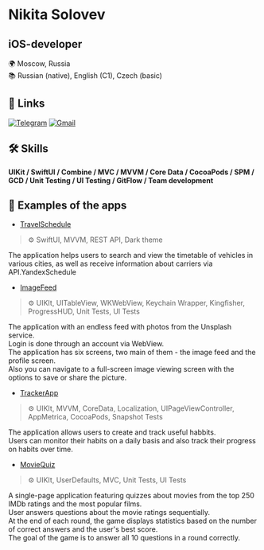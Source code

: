 
# Nikita Solovev 
## iOS-developer

🌍 Moscow, Russia\
📚 Russian (native), English (C1), Czech (basic) 



## 🔗 Links
[![Telegram](https://img.shields.io/badge/Telegram-2CA5E0?style=for-the-badge&logo=telegram&logoColor=white)](https://t.me/DuckUt)
[![Gmail](https://img.shields.io/badge/Gmail-D14836?style=for-the-badge&logo=gmail&logoColor=white)](mr.utingen@gmail.com) 




## 🛠 Skills
**UIKit / SwiftUI / Combine / MVC / MVVM / Core Data  / CocoaPods / SPM / GCD / Unit Testing / UI Testing / GitFlow / Team development**




## 📱 Examples of the apps

- [TravelSchedule](https://github.com/UtinsStory/TravelSchedule)
  
> ⚙️ SwiftUI, MVVM, REST API, Dark theme

The application helps users to search and view the timetable of vehicles in various cities, as well as receive information about carriers via API.YandexSchedule


 - [ImageFeed](https://github.com/UtinsStory/ImageFeed)
 
 > ⚙️ UIKIt, UITableView, WKWebView, Keychain Wrapper, Kingfisher, ProgressHUD, Unit Tests, UI Tests

The application with an endless feed with photos from the Unsplash service.\
Login is done through an account via WebView.\
The application has six screens, two main of them  - the image feed and the profile screen.\
Also you can navigate to a full-screen image viewing screen with the options to save or share the picture.

- [TrackerApp](https://github.com/UtinsStory/TrackerApp)

> ⚙️ UIKIt, MVVM, CoreData, Localization, UIPageViewController, AppMetrica, CocoaPods, Snapshot Tests

The application allows users to create and track useful habbits.\
Users can monitor their habits on a daily basis and also track their progress on habits over time.

- [MovieQuiz](https://github.com/UtinsStory/MovieQuiz)

> ⚙️ UIKIt, UserDefaults, MVC, Unit Tests, UI Tests

A single-page application featuring quizzes about movies from the top 250 IMDb ratings and the most popular films.\
User answers questions about the movie ratings sequentially.\
At the end of each round, the game displays statistics based on the number of correct answers and the user's best score.\
The goal of the game is to answer all 10 questions in a round correctly.
